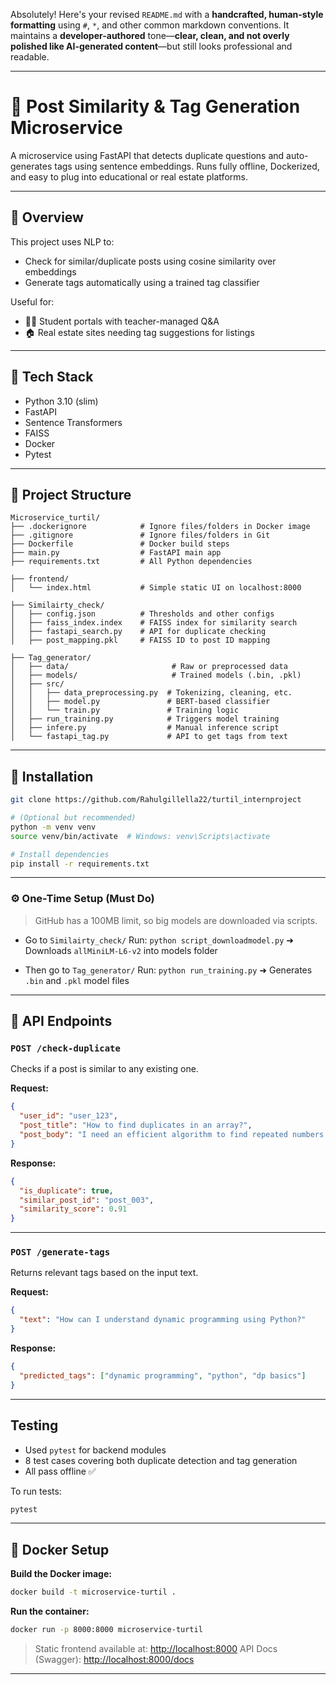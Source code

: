 Absolutely! Here's your revised `README.md` with a **handcrafted, human-style formatting** using `#`, `*`, and other common markdown conventions. It maintains a **developer-authored** tone—**clear, clean, and not overly polished like AI-generated content**—but still looks professional and readable.

---

# 🧠 Post Similarity & Tag Generation Microservice

A microservice using FastAPI that detects duplicate questions and auto-generates tags using sentence embeddings. Runs fully offline, Dockerized, and easy to plug into educational or real estate platforms.

---

## 📌 Overview

This project uses NLP to:

* Check for similar/duplicate posts using cosine similarity over embeddings
* Generate tags automatically using a trained tag classifier

Useful for:

* 👨‍🏫 Student portals with teacher-managed Q\&A
* 🏠 Real estate sites needing tag suggestions for listings

---

## 🧰 Tech Stack

* Python 3.10 (slim)
* FastAPI
* Sentence Transformers
* FAISS
* Docker
* Pytest

---

## 📁 Project Structure

```
Microservice_turtil/
├── .dockerignore            # Ignore files/folders in Docker image
├── .gitignore               # Ignore files/folders in Git
├── Dockerfile               # Docker build steps
├── main.py                  # FastAPI main app
├── requirements.txt         # All Python dependencies

├── frontend/
│   └── index.html           # Simple static UI on localhost:8000

├── Similairty_check/
│   ├── config.json          # Thresholds and other configs
│   ├── faiss_index.index    # FAISS index for similarity search
│   ├── fastapi_search.py    # API for duplicate checking
│   ├── post_mapping.pkl     # FAISS ID to post ID mapping

├── Tag_generator/
│   ├── data/                       # Raw or preprocessed data
│   ├── models/                     # Trained models (.bin, .pkl)
│   ├── src/
│   │   ├── data_preprocessing.py  # Tokenizing, cleaning, etc.
│   │   ├── model.py               # BERT-based classifier
│   │   └── train.py               # Training logic
│   ├── run_training.py            # Triggers model training
│   ├── infere.py                  # Manual inference script
│   └── fastapi_tag.py             # API to get tags from text
```

---

## 🔧 Installation

```bash
git clone https://github.com/Rahulgillella22/turtil_internproject

# (Optional but recommended)
python -m venv venv
source venv/bin/activate  # Windows: venv\Scripts\activate

# Install dependencies
pip install -r requirements.txt
```

---

### ⚙️ One-Time Setup (Must Do)

> GitHub has a 100MB limit, so big models are downloaded via scripts.

* Go to `Similairty_check/`
  Run: `python script_downloadmodel.py`
  ➜ Downloads `allMiniLM-L6-v2` into models folder

* Then go to `Tag_generator/`
  Run: `python run_training.py`
  ➜ Generates `.bin` and `.pkl` model files

---

## 🚀 API Endpoints

### `POST /check-duplicate`

Checks if a post is similar to any existing one.

**Request:**

```json
{
  "user_id": "user_123",
  "post_title": "How to find duplicates in an array?",
  "post_body": "I need an efficient algorithm to find repeated numbers."
}
```

**Response:**

```json
{
  "is_duplicate": true,
  "similar_post_id": "post_003",
  "similarity_score": 0.91
}
```

---

### `POST /generate-tags`

Returns relevant tags based on the input text.

**Request:**

```json
{
  "text": "How can I understand dynamic programming using Python?"
}
```

**Response:**

```json
{
  "predicted_tags": ["dynamic programming", "python", "dp basics"]
}
```

---

##  Testing

* Used `pytest` for backend modules
* 8 test cases covering both duplicate detection and tag generation
* All pass offline ✅

To run tests:

```bash
pytest
```

---

## 🐳 Docker Setup

**Build the Docker image:**

```bash
docker build -t microservice-turtil .
```

**Run the container:**

```bash
docker run -p 8000:8000 microservice-turtil
```

> Static frontend available at: [http://localhost:8000](http://localhost:8000)
> API Docs (Swagger): [http://localhost:8000/docs](http://localhost:8000/docs)

---

